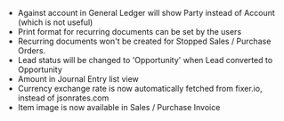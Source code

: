 - Against account in General Ledger will show Party instead of Account (which is not useful)
- Print format for recurring documents can be set by the users
- Recurring documents won't be created for Stopped Sales / Purchase Orders.
- Lead status will be changed to 'Opportunity' when Lead converted to Opportunity
- Amount in Journal Entry list view
- Currency exchange rate is now automatically fetched from fixer.io, instead of jsonrates.com
- Item image is now available in Sales / Purchase Invoice